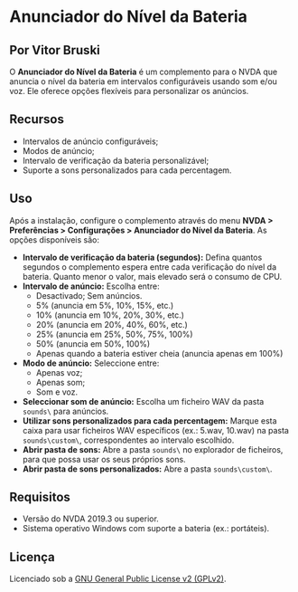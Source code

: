 # Anunciador do Nível da Bateria
## Por Vitor Bruski
O **Anunciador do Nível da Bateria** é um complemento para o NVDA que anuncia o nível da bateria em intervalos configuráveis usando som e/ou voz. Ele oferece opções flexíveis para personalizar os anúncios.
## Recursos
- Intervalos de anúncio configuráveis;
- Modos de anúncio;
- Intervalo de verificação da bateria personalizável;
- Suporte a sons personalizados para cada percentagem.
## Uso
Após a instalação, configure o complemento através do menu **NVDA > Preferências > Configurações > Anunciador do Nível da Bateria**. As opções disponíveis são:
- **Intervalo de verificação da bateria (segundos):** Defina quantos segundos o complemento espera entre cada verificação do nível da bateria. Quanto menor o valor, mais elevado será o consumo de CPU.
- **Intervalo de anúncio:** Escolha entre:
  - Desactivado; Sem anúncios.
  - 5% (anuncia em 5%, 10%, 15%, etc.)
  - 10% (anuncia em 10%, 20%, 30%, etc.)
  - 20% (anuncia em 20%, 40%, 60%, etc.)
  - 25% (anuncia em 25%, 50%, 75%, 100%)
  - 50% (anuncia em 50%, 100%)
  - Apenas quando a bateria estiver cheia (anuncia apenas em 100%)
- **Modo de anúncio:** Seleccione entre:
  - Apenas voz;
  - Apenas som;
  - Som e voz.
- **Seleccionar som de anúncio:** Escolha um ficheiro WAV da pasta `sounds\` para anúncios.
- **Utilizar sons personalizados para cada percentagem:** Marque esta caixa para usar ficheiros WAV específicos (ex.: 5.wav, 10.wav) na pasta `sounds\custom\`, correspondentes ao intervalo escolhido.
- **Abrir pasta de sons:** Abre a pasta `sounds\` no explorador de ficheiros, para que possa usar os seus próprios sons.
- **Abrir pasta de sons personalizados:** Abre a pasta `sounds\custom\`.
## Requisitos
- Versão do NVDA 2019.3 ou superior.
- Sistema operativo Windows com suporte a bateria (ex.: portáteis).
## Licença
Licenciado sob a [GNU General Public License v2 (GPLv2)](https:\\www.gnu.org\licenses\gpl-2.0.html).